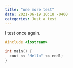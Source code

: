 ```yaml
---
title: "one more test"
date: 2021-06-19 10:18 -0400
categories: Just a test
---
```


I test once again.

```C++
#include <iostream>

int main() {
  cout << "Hello" << endl;
}
```
